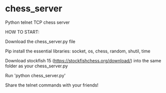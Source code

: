 # chess_server
Python telnet TCP chess server

HOW TO START:

Download the chess_server.py file

Pip install the essential libraries: socket, os, chess, random, shutil, time

Download stockfish 15 (https://stockfishchess.org/download/) into the same folder as your chess_server.py

Run 'python chess_server.py'

Share the telnet commands with your friends!
